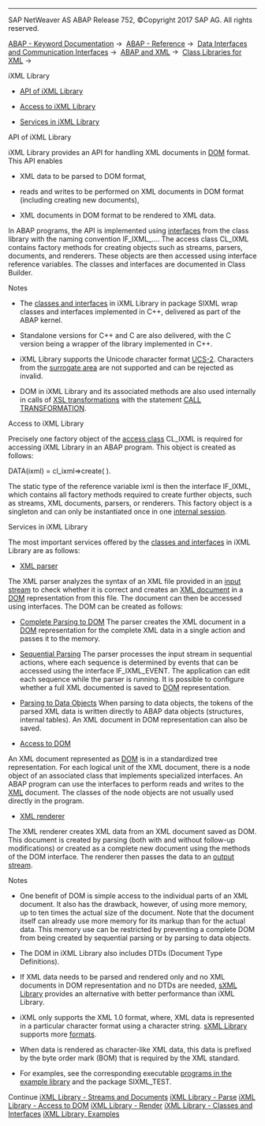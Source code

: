   

* * *

SAP NetWeaver AS ABAP Release 752, ©Copyright 2017 SAP AG. All rights reserved.

[ABAP - Keyword Documentation](https://help.sap.com/doc/abapdocu_752_index_htm/7.52/en-US/abenabap.htm) →  [ABAP - Reference](https://help.sap.com/doc/abapdocu_752_index_htm/7.52/en-US/abenabap_reference.htm) →  [Data Interfaces and Communication Interfaces](https://help.sap.com/doc/abapdocu_752_index_htm/7.52/en-US/abenabap_data_communication.htm) →  [ABAP and XML](https://help.sap.com/doc/abapdocu_752_index_htm/7.52/en-US/abenabap_xml.htm) →  [Class Libraries for XML](https://help.sap.com/doc/abapdocu_752_index_htm/7.52/en-US/abenabap_xml_libs.htm) → 

iXML Library

-   [API of iXML Library](#@@ITOC@@ABENABAP_IXML_LIB_1)

-   [Access to iXML Library](#@@ITOC@@ABENABAP_IXML_LIB_2)

-   [Services in iXML Library](#@@ITOC@@ABENABAP_IXML_LIB_3)

API of iXML Library

iXML Library provides an API for handling XML documents in [DOM](https://help.sap.com/doc/abapdocu_752_index_htm/7.52/en-US/abendom_glosry.htm "Glossary Entry") format. This API enables

-   XML data to be parsed to DOM format,

-   reads and writes to be performed on XML documents in DOM format (including creating new documents),

-   XML documents in DOM format to be rendered to XML data.

In ABAP programs, the API is implemented using [interfaces](https://help.sap.com/doc/abapdocu_752_index_htm/7.52/en-US/abenabap_ixml_lib_object_types.htm) from the class library with the naming convention IF\_IXML\_.... The access class CL\_IXML contains factory methods for creating objects such as streams, parsers, documents, and renderers. These objects are then accessed using interface reference variables. The classes and interfaces are documented in Class Builder.

Notes

-   The [classes and interfaces](https://help.sap.com/doc/abapdocu_752_index_htm/7.52/en-US/abenabap_ixml_lib_object_types.htm) in iXML Library in package SIXML wrap classes and interfaces implemented in C++, delivered as part of the ABAP kernel.

-   Standalone versions for C++ and C are also delivered, with the C version being a wrapper of the library implemented in C++.

-   iXML Library supports the Unicode character format [UCS-2](https://help.sap.com/doc/abapdocu_752_index_htm/7.52/en-US/abenucs2_glosry.htm "Glossary Entry"). Characters from the [surrogate area](https://help.sap.com/doc/abapdocu_752_index_htm/7.52/en-US/abensurrogate_area_glosry.htm "Glossary Entry") are not supported and can be rejected as invalid.

-   DOM in iXML Library and its associated methods are also used internally in calls of [XSL transformations](https://help.sap.com/doc/abapdocu_752_index_htm/7.52/en-US/abenxsl_transformation_1_glosry.htm "Glossary Entry") with the statement [CALL TRANSFORMATION](https://help.sap.com/doc/abapdocu_752_index_htm/7.52/en-US/abapcall_transformation.htm).

Access to iXML Library

Precisely one factory object of the [access class](https://help.sap.com/doc/abapdocu_752_index_htm/7.52/en-US/abenabap_ixml_lib_cl_ixml.htm) CL\_IXML is required for accessing iXML Library in an ABAP program. This object is created as follows:

DATA(ixml) = cl\_ixml=>create( ).

The static type of the reference variable ixml is then the interface IF\_IXML, which contains all factory methods required to create further objects, such as streams, XML documents, parsers, or renderers. This factory object is a singleton and can only be instantiated once in one [internal session](https://help.sap.com/doc/abapdocu_752_index_htm/7.52/en-US/abeninternal_session_glosry.htm "Glossary Entry").

Services in iXML Library

The most important services offered by the [classes and interfaces](https://help.sap.com/doc/abapdocu_752_index_htm/7.52/en-US/abenabap_ixml_lib_object_types.htm) in iXML Library are as follows:

-   [XML parser](https://help.sap.com/doc/abapdocu_752_index_htm/7.52/en-US/abenabap_ixml_lib_parse.htm)

The XML parser analyzes the syntax of an XML file provided in an [input stream](https://help.sap.com/doc/abapdocu_752_index_htm/7.52/en-US/abenabap_ixml_lib_input_output.htm) to check whether it is correct and creates an [XML document](https://help.sap.com/doc/abapdocu_752_index_htm/7.52/en-US/abenabap_ixml_lib_input_output.htm) in a [DOM](https://help.sap.com/doc/abapdocu_752_index_htm/7.52/en-US/abendom_glosry.htm "Glossary Entry") representation from this file. The document can then be accessed using interfaces. The DOM can be created as follows:

-   [Complete Parsing to DOM](https://help.sap.com/doc/abapdocu_752_index_htm/7.52/en-US/abenabap_ixml_lib_parse_dom.htm)
    The parser creates the XML document in a [DOM](https://help.sap.com/doc/abapdocu_752_index_htm/7.52/en-US/abendom_glosry.htm "Glossary Entry") representation for the complete XML data in a single action and passes it to the memory.

-   [Sequential Parsing](https://help.sap.com/doc/abapdocu_752_index_htm/7.52/en-US/abenabap_ixml_lib_parse_event.htm)
    The parser processes the input stream in sequential actions, where each sequence is determined by events that can be accessed using the interface IF\_IXML\_EVENT. The application can edit each sequence while the parser is running. It is possible to configure whether a full XML documented is saved to [DOM](https://help.sap.com/doc/abapdocu_752_index_htm/7.52/en-US/abendom_glosry.htm "Glossary Entry") representation.

-   [Parsing to Data Objects](https://help.sap.com/doc/abapdocu_752_index_htm/7.52/en-US/abenabap_ixml_lib_parse_token.htm)
    When parsing to data objects, the tokens of the parsed XML data is written directly to ABAP data objects (structures, internal tables). An XML document in DOM representation can also be saved.

-   [Access to DOM](https://help.sap.com/doc/abapdocu_752_index_htm/7.52/en-US/abenabap_ixml_lib_dom_access.htm)

An XML document represented as [DOM](https://help.sap.com/doc/abapdocu_752_index_htm/7.52/en-US/abendom_glosry.htm "Glossary Entry") is in a standardized tree representation. For each logical unit of the XML document, there is a node object of an associated class that implements specialized interfaces. An ABAP program can use the interfaces to perform reads and writes to the [XML](https://help.sap.com/doc/abapdocu_752_index_htm/7.52/en-US/abenabap_ixml_lib_input_output.htm) document. The classes of the node objects are not usually used directly in the program.

-   [XML renderer](https://help.sap.com/doc/abapdocu_752_index_htm/7.52/en-US/abenabap_ixml_lib_render.htm)

The XML renderer creates XML data from an XML document saved as DOM. This document is created by parsing (both with and without follow-up modifications) or created as a complete new document using the methods of the DOM interface. The renderer then passes the data to an [output stream](https://help.sap.com/doc/abapdocu_752_index_htm/7.52/en-US/abenabap_ixml_lib_input_output.htm).

Notes

-   One benefit of DOM is simple access to the individual parts of an XML document. It also has the drawback, however, of using more memory, up to ten times the actual size of the document. Note that the document itself can already use more memory for its markup than for the actual data. This memory use can be restricted by preventing a complete DOM from being created by sequential parsing or by parsing to data objects.

-   The DOM in iXML Library also includes DTDs (Document Type Definitions).

-   If XML data needs to be parsed and rendered only and no XML documents in DOM representation and no DTDs are needed, [sXML Library](https://help.sap.com/doc/abapdocu_752_index_htm/7.52/en-US/abenabap_sxml_lib.htm) provides an alternative with better performance than iXML Library.

-   iXML only supports the XML 1.0 format, where, XML data is represented in a particular character format using a character string. [sXML Library](https://help.sap.com/doc/abapdocu_752_index_htm/7.52/en-US/abenabap_sxml_lib.htm) supports more [formats](https://help.sap.com/doc/abapdocu_752_index_htm/7.52/en-US/abenabap_sxml_lib_formats.htm).

-   When data is rendered as character-like XML data, this data is prefixed by the byte order mark (BOM) that is required by the XML standard.

-   For examples, see the corresponding executable [programs in the example library](https://help.sap.com/doc/abapdocu_752_index_htm/7.52/en-US/abenabap_ixml_lib_abexas.htm) and the package SIXML\_TEST.

Continue
[iXML Library - Streams and Documents](https://help.sap.com/doc/abapdocu_752_index_htm/7.52/en-US/abenabap_ixml_lib_input_output.htm)
[iXML Library - Parse](https://help.sap.com/doc/abapdocu_752_index_htm/7.52/en-US/abenabap_ixml_lib_parse.htm)
[iXML Library - Access to DOM](https://help.sap.com/doc/abapdocu_752_index_htm/7.52/en-US/abenabap_ixml_lib_dom_access.htm)
[iXML Library - Render](https://help.sap.com/doc/abapdocu_752_index_htm/7.52/en-US/abenabap_ixml_lib_render.htm)
[iXML Library - Classes and Interfaces](https://help.sap.com/doc/abapdocu_752_index_htm/7.52/en-US/abenabap_ixml_lib_object_types.htm)
[iXML Library, Examples](https://help.sap.com/doc/abapdocu_752_index_htm/7.52/en-US/abenabap_ixml_lib_abexas.htm)